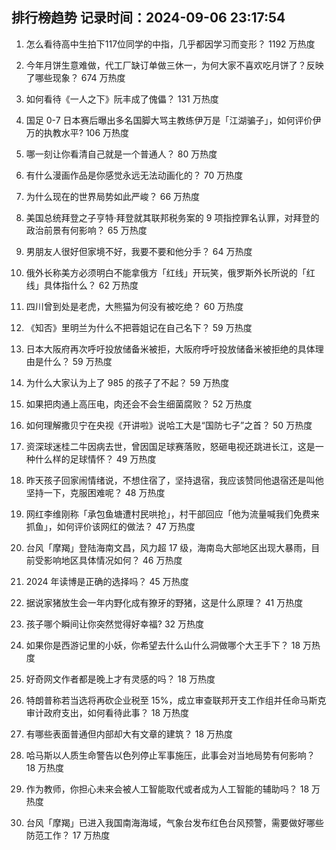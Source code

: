 
## 排行榜趋势 记录时间：2024-09-06 23:17:54
  
  1. 怎么看待高中生拍下117位同学的中指，几乎都因学习而变形？ 1192 万热度
    
  2. 今年月饼生意难做，代工厂缺订单做三休一，为何大家不喜欢吃月饼了？反映了哪些现象？ 674 万热度
    
  3. 如何看待《一人之下》阮丰成了傀儡？ 131 万热度
    
  4. 国足 0-7 日本赛后曝出多名国脚大骂主教练伊万是「江湖骗子」，如何评价伊万的执教水平? 106 万热度
    
  5. 哪一刻让你看清自己就是一个普通人？ 80 万热度
    
  6. 有什么漫画作品是你感觉永远无法动画化的？ 70 万热度
    
  7. 为什么现在的世界局势如此严峻？ 66 万热度
    
  8. 美国总统拜登之子亨特·拜登就其联邦税务案的 9 项指控罪名认罪，对拜登的政治前景有何影响？ 65 万热度
    
  9. 男朋友人很好但家境不好，我要不要和他分手？ 64 万热度
    
  10. 俄外长称美方必须明白不能拿俄方「红线」开玩笑，俄罗斯外长所说的「红线」具体指什么？ 62 万热度
    
  11. 四川曾到处是老虎，大熊猫为何没有被吃绝？ 60 万热度
    
  12. 《知否》里明兰为什么不把蓉姐记在自己名下？ 59 万热度
    
  13. 日本大阪府再次呼吁投放储备米被拒，大阪府呼吁投放储备米被拒绝的具体理由是什么？ 59 万热度
    
  14. 为什么大家认为上了 985 的孩子了不起？ 59 万热度
    
  15. 如果把肉通上高压电，肉还会不会生细菌腐败？ 52 万热度
    
  16. 如何理解撒贝宁在央视《开讲啦》说哈工大是“国防七子”之首？ 50 万热度
    
  17. 资深球迷桂二牛因病去世，曾因国足球赛落败，怒砸电视还跳进长江，这是一种什么样的足球情怀？ 49 万热度
    
  18. 昨天孩子回家闹情绪说，不想住宿了，坚持退宿，我应该赞同他退宿还是叫他坚持一下，克服困难呢？ 48 万热度
    
  19. 网红李维刚称「承包鱼塘遭村民哄抢」，村干部回应「他为流量喊我们免费来抓鱼」，如何评价该网红的做法？ 47 万热度
    
  20. 台风「摩羯」登陆海南文昌，风力超 17 级，海南岛大部地区出现大暴雨，目前受影响地区具体情况如何？ 46 万热度
    
  21. 2024 年读博是正确的选择吗？ 45 万热度
    
  22. 据说家猪放生会一年内野化成有獠牙的野猪，这是什么原理？ 41 万热度
    
  23. 孩子哪个瞬间让你突然觉得好幸福? 32 万热度
    
  24. 如果你是西游记里的小妖，你希望去什么山什么洞做哪个大王手下？ 18 万热度
    
  25. 好奇网文作者都是晚上才有灵感的吗？ 18 万热度
    
  26. 特朗普称若当选将再砍企业税至 15%，成立审查联邦开支工作组并任命马斯克审计政府支出，如何看待此事？ 18 万热度
    
  27. 有哪些表面普通但内部却大有文章的建筑？ 18 万热度
    
  28. 哈马斯以人质生命警告以色列停止军事施压，此事会对当地局势有何影响？ 18 万热度
    
  29. 作为教师，你担心未来会被人工智能取代或者成为人工智能的辅助吗？ 18 万热度
    
  30. 台风「摩羯」已进入我国南海海域，气象台发布红色台风预警，需要做好哪些防范工作？ 17 万热度
    